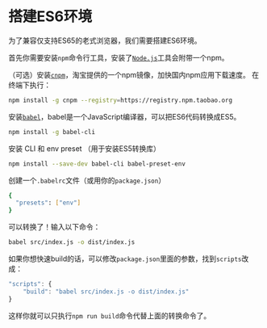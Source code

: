 # 搭建ES6环境

为了兼容仅支持ES65的老式浏览器，我们需要搭建ES6环境。

首先你需要安装`npm`命令行工具，安装了[`Node.js`](https://nodejs.org)工具会附带一个npm。

（可选）安装[`cnpm`](http://npm.taobao.org/)，淘宝提供的一个npm镜像，加快国内npm应用下载速度。
在终端下执行：

```sh
npm install -g cnpm --registry=https://registry.npm.taobao.org
```

安装[`babel`](http://babeljs.io/)，babel是一个JavaScript编译器，可以把ES6代码转换成ES5。

```sh
npm install -g babel-cli
```

安装 CLI 和 env preset （用于安装ES5转换库）

```sh
npm install --save-dev babel-cli babel-preset-env
```

创建一个`.babelrc`文件（或用你的`package.json`）

```sh
{
  "presets": ["env"]
}
```

可以转换了！输入以下命令：

```sh
babel src/index.js -o dist/index.js
```

如果你想快速build的话，可以修改`package.json`里面的参数，找到`scripts`改成：

```js
"scripts": {
    "build": "babel src/index.js -o dist/index.js"
}
```

这样你就可以只执行`npm run build`命令代替上面的转换命令了。
